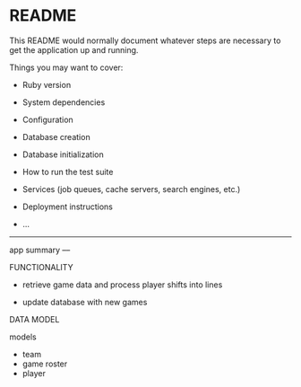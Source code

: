 # README

This README would normally document whatever steps are necessary to get the
application up and running.

Things you may want to cover:

* Ruby version

* System dependencies

* Configuration

* Database creation

* Database initialization

* How to run the test suite

* Services (job queues, cache servers, search engines, etc.)

* Deployment instructions

* ...

---------------------
app summary ––


FUNCTIONALITY

* retrieve game data and process player shifts into lines

* update database with new games



DATA MODEL

models
* team
* game roster
* player
